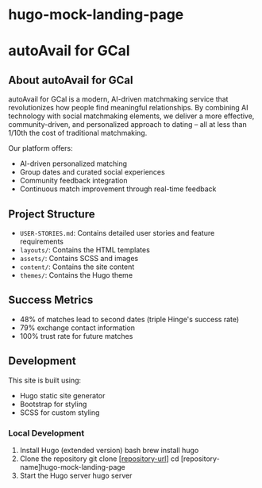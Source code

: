 # hugo-mock-landing-page

# autoAvail for GCal

## About autoAvail for GCal
autoAvail for GCal is a modern, AI-driven matchmaking service that revolutionizes how people find meaningful relationships. By combining AI technology with social matchmaking elements, we deliver a more effective, community-driven, and personalized approach to dating – all at less than 1/10th the cost of traditional matchmaking.

Our platform offers:
- AI-driven personalized matching
- Group dates and curated social experiences
- Community feedback integration
- Continuous match improvement through real-time feedback

## Project Structure
- `USER-STORIES.md`: Contains detailed user stories and feature requirements
- `layouts/`: Contains the HTML templates
- `assets/`: Contains SCSS and images
- `content/`: Contains the site content
- `themes/`: Contains the Hugo theme

## Success Metrics
- 48% of matches lead to second dates (triple Hinge's success rate)
- 79% exchange contact information
- 100% trust rate for future matches

## Development
This site is built using:
- Hugo static site generator
- Bootstrap for styling
- SCSS for custom styling

### Local Development
1. Install Hugo (extended version)
bash
brew install hugo
2. Clone the repository
git clone [[repository-url](https://github.com/Natalielim/hugo-mock-landing-page.git)]
cd [repository-name]hugo-mock-landing-page
3. Start the Hugo server
hugo server